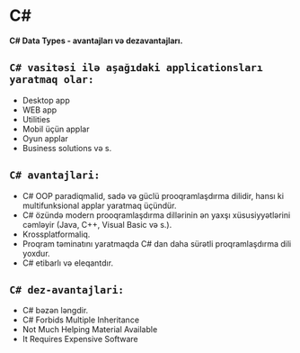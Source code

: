 # C#
**C# Data Types  - avantajları və dezavantajları.**


## ``C# vasitəsi ilə aşağıdaki applicationsları yaratmaq olar:``
- Desktop app
- WEB app
- Utilities
- Mobil üçün applar
- Oyun applar
- Business solutions və s.

 ## ``C# avantajlari:``
 
 - C# OOP paradiqmalid, sadə və güclü prooqramlaşdırma dilidir, hansı ki multifunksional applar yaratmaq üçündür.
 - C# özündə modern prooqramlaşdırma dillərinin  ən yaxşı xüsusiyyətlərini cəmləyir (Java, C++, Visual Basic və s.).
 - Krossplatformaliq.
 - Proqram təminatını yaratmaqda C# dan daha sürətli proqramlaşdırma dili yoxdur.
 - C# etibarlı və eleqantdır.
 
 ## ``C# dez-avantajlari:``
 
 - C# bəzən ləngdir.
 - C# Forbids Multiple Inheritance
 - Not Much Helping Material Available 
 - It Requires Expensive Software
